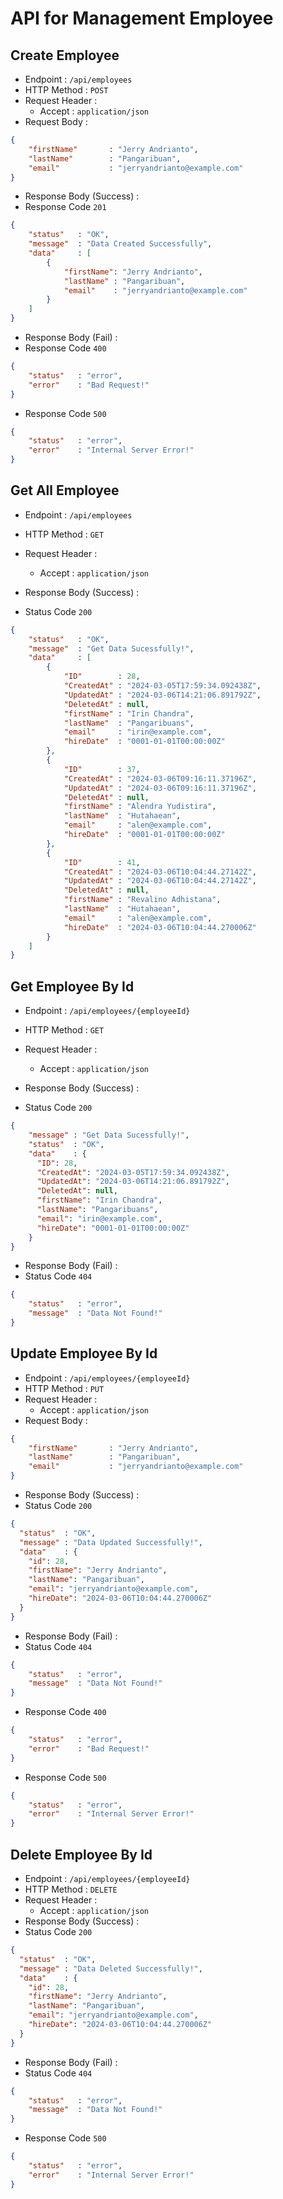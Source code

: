 # API for Management Employee

## Create Employee
+ Endpoint : ``/api/employees``
+ HTTP Method : ``POST``
+ Request Header :
    + Accept : ``application/json``
+ Request Body :
```json
{
    "firstName"       : "Jerry Andrianto",  
    "lastName"        : "Pangaribuan",  
    "email"           : "jerryandrianto@example.com"
}
```

+ Response Body (Success) :
+ Response Code ``201``

```json
{
    "status"   : "OK",
    "message"  : "Data Created Successfully",
    "data"     : [
        {
            "firstName": "Jerry Andrianto",
            "lastName" : "Pangaribuan",
            "email"    : "jerryandrianto@example.com"
        }
    ]
}
```

+ Response Body (Fail) :
+ Response Code ``400``

```json
{
    "status"   : "error",
    "error"    : "Bad Request!"
}
```

+ Response Code ``500``

```json
{
    "status"   : "error",
    "error"    : "Internal Server Error!"
}
```

## Get All Employee

+ Endpoint : ``/api/employees``
+ HTTP Method : ``GET``
+ Request Header :
    + Accept : ``application/json``

+ Response Body (Success) :
+ Status Code ``200``

```json
{
    "status"   : "OK",
    "message"  : "Get Data Sucessfully!",
    "data"     : [
        {
            "ID"        : 28,
            "CreatedAt" : "2024-03-05T17:59:34.092438Z",
            "UpdatedAt" : "2024-03-06T14:21:06.891792Z",
            "DeletedAt" : null,
            "firstName" : "Irin Chandra",
            "lastName"  : "Pangaribuans",
            "email"     : "irin@example.com",
            "hireDate"  : "0001-01-01T00:00:00Z"
        },
        {
            "ID"        : 37,
            "CreatedAt" : "2024-03-06T09:16:11.37196Z",
            "UpdatedAt" : "2024-03-06T09:16:11.37196Z",
            "DeletedAt" : null,
            "firstName" : "Alendra Yudistira",
            "lastName"  : "Hutahaean",
            "email"     : "alen@example.com",
            "hireDate"  : "0001-01-01T00:00:00Z"
        },
        {
            "ID"        : 41,
            "CreatedAt" : "2024-03-06T10:04:44.27142Z",
            "UpdatedAt" : "2024-03-06T10:04:44.27142Z",
            "DeletedAt" : null,
            "firstName" : "Revalino Adhistana",
            "lastName"  : "Hutahaean",
            "email"     : "alen@example.com",
            "hireDate"  : "2024-03-06T10:04:44.270006Z"
        }
    ]
}
```

## Get Employee By Id

+ Endpoint : ``/api/employees/{employeeId}``
+ HTTP Method : ``GET``
+ Request Header :
    + Accept : ``application/json``

+ Response Body (Success) :
+ Status Code ``200``

```json
{
    "message" : "Get Data Sucessfully!",
    "status"  : "OK",
    "data"    : {
      "ID": 28,
      "CreatedAt": "2024-03-05T17:59:34.092438Z",
      "UpdatedAt": "2024-03-06T14:21:06.891792Z",
      "DeletedAt": null,
      "firstName": "Irin Chandra",
      "lastName": "Pangaribuans",
      "email": "irin@example.com",
      "hireDate": "0001-01-01T00:00:00Z"
    }
}
```

+ Response Body (Fail) :
+ Status Code ``404``

```json
{
    "status"   : "error",
    "message"  : "Data Not Found!"
}
```

## Update Employee By Id
+ Endpoint : ``/api/employees/{employeeId}``
+ HTTP Method : ``PUT``
+ Request Header :
    + Accept : ``application/json``
+ Request Body :
```json
{
    "firstName"       : "Jerry Andrianto",  
    "lastName"        : "Pangaribuan",  
    "email"           : "jerryandrianto@example.com"
}
```

+ Response Body (Success) :
+ Status Code ``200``

```json
{
  "status"  : "OK",
  "message" : "Data Updated Successfully!",
  "data"    : {
    "id": 28,
    "firstName": "Jerry Andrianto",
    "lastName": "Pangaribuan",
    "email": "jerryandrianto@example.com",
    "hireDate": "2024-03-06T10:04:44.270006Z"
  }
}
```

+ Response Body (Fail) :
+ Status Code ``404``

```json
{
    "status"   : "error",
    "message"  : "Data Not Found!"
}
```

+ Response Code ``400``

```json
{
    "status"   : "error",
    "error"    : "Bad Request!"
}
```

+ Response Code ``500``

```json
{
    "status"   : "error",
    "error"    : "Internal Server Error!"
}
```

## Delete Employee By Id
+ Endpoint : ``/api/employees/{employeeId}``
+ HTTP Method : ``DELETE``
+ Request Header :
    + Accept : ``application/json``
+ Response Body (Success) :
+ Status Code ``200``

```json
{
  "status"  : "OK",
  "message" : "Data Deleted Successfully!",
  "data"    : {
    "id": 28,
    "firstName": "Jerry Andrianto",
    "lastName": "Pangaribuan",
    "email": "jerryandrianto@example.com",
    "hireDate": "2024-03-06T10:04:44.270006Z"
  }
}
```

+ Response Body (Fail) :
+ Status Code ``404``

```json
{
    "status"   : "error",
    "message"  : "Data Not Found!"
}
```
+ Response Code ``500``

```json
{
    "status"   : "error",
    "error"    : "Internal Server Error!"
}
```